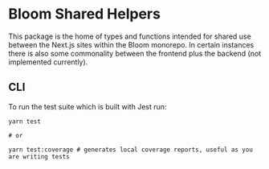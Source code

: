 # Bloom Shared Helpers

This package is the home of types and functions intended for shared use between the Next.js sites within the Bloom monorepo. In certain instances there is also some commonality between the frontend plus the backend (not implemented currently).

## CLI

To run the test suite which is built with Jest run:

```
yarn test

# or

yarn test:coverage # generates local coverage reports, useful as you are writing tests
```
